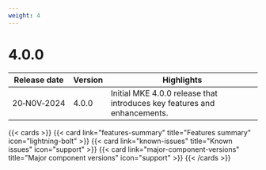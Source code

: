 ```yaml
---
weight: 4
---
```


# 4.0.0

| Release date | Version | Highlights                                                                                                                          |
|--------------|---------|-------------------------------------------------------------------------------------------------------------------------------------|
| 20&#8209;N0V&#8209;2024  | 4.0.0   | Initial MKE 4.0.0 release that introduces key features and enhancements. |

{{< cards >}}
  {{< card link="features-summary" title="Features summary" icon="lightning-bolt" >}}
  {{< card link="known-issues" title="Known issues" icon="support" >}}
  {{< card link="major-component-versions" title="Major component versions"
  icon="support" >}}
{{< /cards >}}
